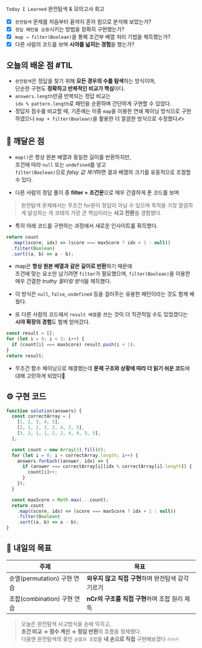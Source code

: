 `Today I Learned` 완전탐색 & 모의고사 회고

- [x] `완전탐색` 문제를 처음부터 끝까지 혼자 힘으로 분석해 보았는가?
- [x] `정답 패턴을 순환`시키는 방법을 정확히 구현했는가?
- [x] `map → filter(Boolean)`을 통해 조건부 배열 처리 기법을 체득했는가?
- [x] 다른 사람의 코드를 보며 **시야를 넓히는 경험**을 했는가?

## 오늘의 배운 점 #TIL

- `완전탐색`은 정답을 찾기 위해 **모든 경우의 수를 탐색**하는 방식이며,  
  단순한 구현도 **정확하고 반복적인 비교가 핵심**이다.
- `answers.length`만큼 반복되는 정답 비교는  
  `idx % pattern.length`로 패턴을 순환하며 간단하게 구현할 수 있었다.
- 정답자 점수를 비교할 때, 기존에는 이중 `map`을 이용한 연쇄 체이닝 방식으로 구현하였으나
  `map + filter(Boolean)`을 활용한 더 깔끔한 방식으로 수정했다✍️

## 🧘 깨달은 점

- `map()`은 항상 원본 배열과 동일한 길이를 반환하지만,  
  조건에 따라 `null` 또는 `undefined`를 넣고  
  `filter(Boolean)`으로 *falsy 값 제거*하면 결과 배열의 크기를 유동적으로 조절할 수 있다. 

- 다른 사람의 정답 풀이 중 **filter + 조건문**으로 매우 간결하게 푼 코드를 보며  
> 완전탐색 문제에서는 무조건 for문이 정답이 아닐 수 있으며
> 목적을 가장 깔끔하게 달성하는 게 코테의 가장 큰 핵심이라는 **사고 전환**을 경험했다.

- 특히 아래 코드를 구현하는 과정에서 새로운 인사이트를 획득했다.
```javascript
return count
  .map((score, idx) => (score === maxScore ? idx + 1 : null))
  .filter(Boolean)
  .sort((a, b) => a - b);
```

- map은 **항상 원본 배열과 같은 길이로 반환**하기 때문에  
    조건에 맞는 요소만 남기려면 `filter`가 필요했으며,
    `filter(Boolean)`을 이용한 매우 간결한 *truthy 필터링 방식*을 체득했다.
- 이 방식은 `null`, `false`, `undefined` 등을 걸러주는 유용한 패턴이라는 것도 함께 배웠다.
    
- 또 다른 사람의 코드에서 `result 배열`을 쓰는 것이 더 직관적일 수도 있었겠다는  
    **시야 확장의 경험**도 함께 얻어갔다.  
```javascript
const result = [];
for (let i = 0; i < 3; i++) {
  if (count[i] === maxScore) result.push(i + 1);
}
return result;
```
        
- 무조건 함수 체이닝으로 해결했는데 **문제 구조와 상황에 따라 더 읽기 쉬운 코드**에 대해 고민하게 되었다🤔

## ⚙️ 구현 코드

```javascript
function solution(answers) {
  const correctArray = [
    [1, 2, 3, 4, 5],
    [2, 1, 2, 3, 2, 4, 2, 5],
    [3, 3, 1, 1, 2, 2, 4, 4, 5, 5],
  ];

  const count = new Array(3).fill(0);
  for (let i = 0; i < correctArray.length; i++) {
    answers.forEach((answer, idx) => {
      if (answer === correctArray[i][idx % correctArray[i].length]) {
        count[i]++;
      }
    });
  }

  const maxScore = Math.max(...count);
  return count
    .map((score, idx) => (score === maxScore ? idx + 1 : null))
    .filter(Boolean)
    .sort((a, b) => a - b);
}
```


## 🎯 내일의 목표

|주제|목표|
|---|---|
|순열(permutation) 구현 연습|**외우지 않고 직접 구현**하며 완전탐색 감각 기르기|
|조합(combination) 구현 연습|**nCr의 구조를 직접 구현**하며 조합 원리 체득|

> 오늘은 완전탐색 사고방식을 손에 익히고,  
> **조건 비교 → 점수 계산 → 정답 반환**의 흐름을 정제했다.  
> 다음엔 완전탐색의 꽃인 `순열과 조합`을 **내 손으로 직접** 구현해보겠다 🔥🔥🔥